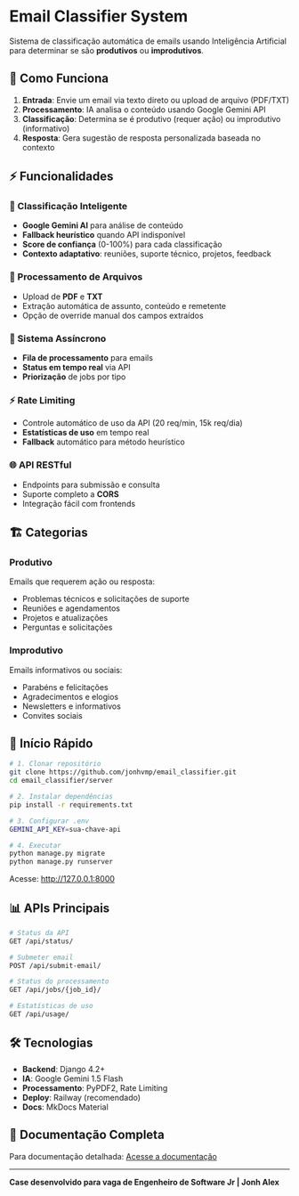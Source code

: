 # Email Classifier System

Sistema de classificação automática de emails usando Inteligência Artificial para determinar se são **produtivos** ou **improdutivos**.

## 🤖 Como Funciona

1. **Entrada**: Envie um email via texto direto ou upload de arquivo (PDF/TXT)
2. **Processamento**: IA analisa o conteúdo usando Google Gemini API
3. **Classificação**: Determina se é produtivo (requer ação) ou improdutivo (informativo)
4. **Resposta**: Gera sugestão de resposta personalizada baseada no contexto

## ⚡ Funcionalidades

### 🎯 Classificação Inteligente
- **Google Gemini AI** para análise de conteúdo
- **Fallback heurístico** quando API indisponível
- **Score de confiança** (0-100%) para cada classificação
- **Contexto adaptativo**: reuniões, suporte técnico, projetos, feedback

### 📄 Processamento de Arquivos
- Upload de **PDF** e **TXT**
- Extração automática de assunto, conteúdo e remetente
- Opção de override manual dos campos extraídos

### 🚀 Sistema Assíncrono
- **Fila de processamento** para emails
- **Status em tempo real** via API
- **Priorização** de jobs por tipo

### ⚡ Rate Limiting
- Controle automático de uso da API (20 req/min, 15k req/dia)
- **Estatísticas de uso** em tempo real
- **Fallback** automático para método heurístico

### 🌐 API RESTful
- Endpoints para submissão e consulta
- Suporte completo a **CORS**
- Integração fácil com frontends

## 🏗️ Categorias

### Produtivo
Emails que requerem ação ou resposta:
- Problemas técnicos e solicitações de suporte
- Reuniões e agendamentos
- Projetos e atualizações
- Perguntas e solicitações

### Improdutivo
Emails informativos ou sociais:
- Parabéns e felicitações
- Agradecimentos e elogios
- Newsletters e informativos
- Convites sociais

## 🚀 Início Rápido

```bash
# 1. Clonar repositório
git clone https://github.com/jonhvmp/email_classifier.git
cd email_classifier/server

# 2. Instalar dependências
pip install -r requirements.txt

# 3. Configurar .env
GEMINI_API_KEY=sua-chave-api

# 4. Executar
python manage.py migrate
python manage.py runserver
```

Acesse: http://127.0.0.1:8000

## 📊 APIs Principais

```bash
# Status da API
GET /api/status/

# Submeter email
POST /api/submit-email/

# Status do processamento
GET /api/jobs/{job_id}/

# Estatísticas de uso
GET /api/usage/
```

## 🛠️ Tecnologias

- **Backend**: Django 4.2+
- **IA**: Google Gemini 1.5 Flash
- **Processamento**: PyPDF2, Rate Limiting
- **Deploy**: Railway (recomendado)
- **Docs**: MkDocs Material

## 📖 Documentação Completa

Para documentação detalhada: [Acesse a documentação](https://jonhvmp.github.io/email_classifier/)

---

**Case desenvolvido para vaga de Engenheiro de Software Jr | Jonh Alex**
